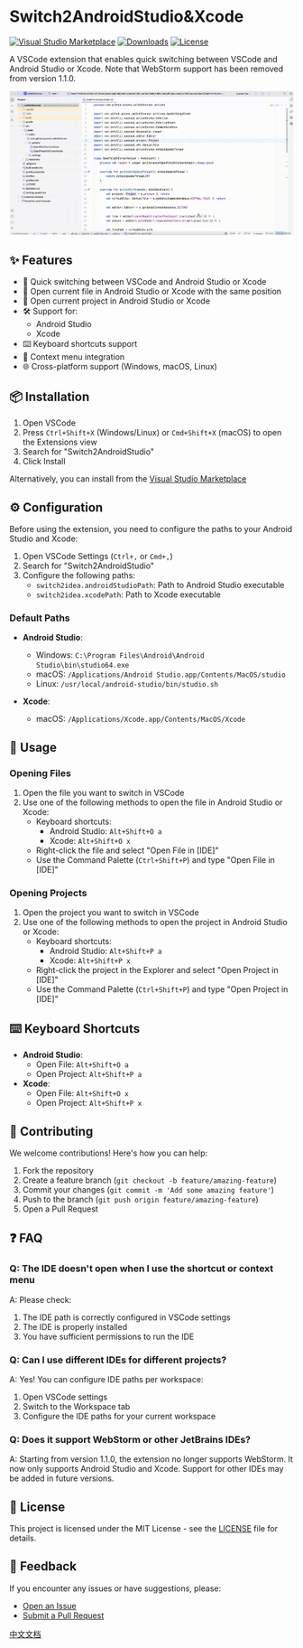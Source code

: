 # Switch2AndroidStudio&Xcode

[![Visual Studio Marketplace](https://img.shields.io/visual-studio-marketplace/v/baoxin.switch2idea?label=VS%20Marketplace&style=for-the-badge&logo=visual-studio-code)](https://marketplace.visualstudio.com/items?itemName=baoxin.switch2idea)
[![Downloads](https://img.shields.io/visual-studio-marketplace/d/baoxin.switch2idea?style=for-the-badge&logo=visual-studio-code)](https://marketplace.visualstudio.com/items?itemName=baoxin.switch2idea)
[![License](https://img.shields.io/badge/license-MIT-blue.svg?style=for-the-badge)](LICENSE)

A VSCode extension that enables quick switching between VSCode and Android Studio or Xcode. Note that WebStorm support has been removed from version 1.1.0.

![Switch2Idea Demo](images/switch-show.gif)

## ✨ Features

- 🚀 Quick switching between VSCode and Android Studio or Xcode
- 📂 Open current file in Android Studio or Xcode with the same position
- 📁 Open current project in Android Studio or Xcode
- 🛠️ Support for:
  - Android Studio
  - Xcode
- ⌨️ Keyboard shortcuts support
- 📝 Context menu integration
- 🌐 Cross-platform support (Windows, macOS, Linux)

## 📦 Installation

1. Open VSCode
2. Press `Ctrl+Shift+X` (Windows/Linux) or `Cmd+Shift+X` (macOS) to open the Extensions view
3. Search for "Switch2AndroidStudio"
4. Click Install

Alternatively, you can install from the [Visual Studio Marketplace](https://marketplace.visualstudio.com/items?itemName=baoxin.switch2idea)

## ⚙️ Configuration

Before using the extension, you need to configure the paths to your Android Studio and Xcode:

1. Open VSCode Settings (`Ctrl+,` or `Cmd+,`)
2. Search for "Switch2AndroidStudio"
3. Configure the following paths:
   - `switch2idea.androidStudioPath`: Path to Android Studio executable
   - `switch2idea.xcodePath`: Path to Xcode executable

### Default Paths

- **Android Studio**:
  - Windows: `C:\Program Files\Android\Android Studio\bin\studio64.exe`
  - macOS: `/Applications/Android Studio.app/Contents/MacOS/studio`
  - Linux: `/usr/local/android-studio/bin/studio.sh`

- **Xcode**:
  - macOS: `/Applications/Xcode.app/Contents/MacOS/Xcode`

## 🚀 Usage

### Opening Files

1. Open the file you want to switch in VSCode
2. Use one of the following methods to open the file in Android Studio or Xcode:
   - Keyboard shortcuts:
     - Android Studio: `Alt+Shift+O a`
     - Xcode: `Alt+Shift+O x`
   - Right-click the file and select "Open File in [IDE]"
   - Use the Command Palette (`Ctrl+Shift+P`) and type "Open File in [IDE]"

### Opening Projects

1. Open the project you want to switch in VSCode
2. Use one of the following methods to open the project in Android Studio or Xcode:
   - Keyboard shortcuts:
     - Android Studio: `Alt+Shift+P a`
     - Xcode: `Alt+Shift+P x`
   - Right-click the project in the Explorer and select "Open Project in [IDE]"
   - Use the Command Palette (`Ctrl+Shift+P`) and type "Open Project in [IDE]"

## ⌨️ Keyboard Shortcuts

- **Android Studio**:
  - Open File: `Alt+Shift+O a`
  - Open Project: `Alt+Shift+P a`
- **Xcode**:
  - Open File: `Alt+Shift+O x`
  - Open Project: `Alt+Shift+P x`

## 🤝 Contributing

We welcome contributions! Here's how you can help:

1. Fork the repository
2. Create a feature branch (`git checkout -b feature/amazing-feature`)
3. Commit your changes (`git commit -m 'Add some amazing feature'`)
4. Push to the branch (`git push origin feature/amazing-feature`)
5. Open a Pull Request

## ❓ FAQ

### Q: The IDE doesn't open when I use the shortcut or context menu
A: Please check:
1. The IDE path is correctly configured in VSCode settings
2. The IDE is properly installed
3. You have sufficient permissions to run the IDE

### Q: Can I use different IDEs for different projects?
A: Yes! You can configure IDE paths per workspace:
1. Open VSCode settings
2. Switch to the Workspace tab
3. Configure the IDE paths for your current workspace

### Q: Does it support WebStorm or other JetBrains IDEs?
A: Starting from version 1.1.0, the extension no longer supports WebStorm. It now only supports Android Studio and Xcode. Support for other IDEs may be added in future versions.

## 📄 License

This project is licensed under the MIT License - see the [LICENSE](LICENSE) file for details.

## 📮 Feedback

If you encounter any issues or have suggestions, please:
- [Open an Issue](https://github.com/baoxin/switch2idea/issues)
- [Submit a Pull Request](https://github.com/baoxin/switch2idea/pulls)

[中文文档](README_zh.md)